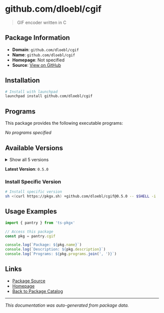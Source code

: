 # github.com/dloebl/cgif

> GIF encoder written in C

## Package Information

- **Domain**: `github.com/dloebl/cgif`
- **Name**: `github.com/dloebl/cgif`
- **Homepage**: Not specified
- **Source**: [View on GitHub](https://github.com/pkgxdev/pantry/tree/main/projects/github.com/dloebl/cgif/package.yml)

## Installation

```bash
# Install with launchpad
launchpad install github.com/dloebl/cgif
```

## Programs

This package provides the following executable programs:

*No programs specified*

## Available Versions

<details>
<summary>Show all 5 versions</summary>

- `0.5.0`, `0.4.1`, `0.4.0`, `0.3.2`, `0.3.1`

</details>

**Latest Version**: `0.5.0`

### Install Specific Version

```bash
# Install specific version
sh <(curl https://pkgx.sh) +github.com/dloebl/cgif@0.5.0 -- $SHELL -i
```

## Usage Examples

```typescript
import { pantry } from 'ts-pkgx'

// Access this package
const pkg = pantry.cgif

console.log(`Package: ${pkg.name}`)
console.log(`Description: ${pkg.description}`)
console.log(`Programs: ${pkg.programs.join(', ')}`)
```

## Links

- [Package Source](https://github.com/pkgxdev/pantry/tree/main/projects/github.com/dloebl/cgif/package.yml)
- [Homepage](#)
- [Back to Package Catalog](../../../package-catalog.md)

---

*This documentation was auto-generated from package data.*
